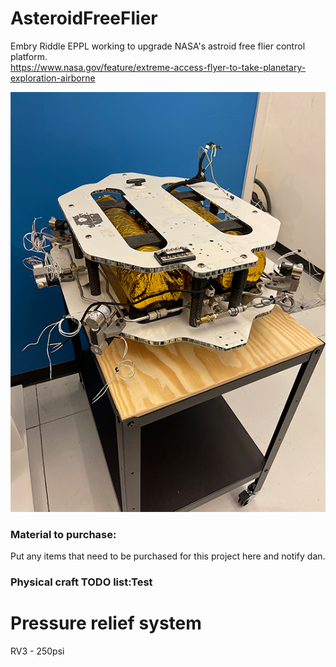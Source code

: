# AsteroidFreeFlier
Embry Riddle EPPL working to upgrade NASA's astroid free flier control platform.  
https://www.nasa.gov/feature/extreme-access-flyer-to-take-planetary-exploration-airborne

<p align="center">
  <img src="https://github.com/danielwilczak101/AsteroidFreeFlier/blob/media/images/craft1010.JPG">
</p>



### Material to purchase:
Put any items that need to be purchased for this project here and notify dan.  


### Physical craft TODO list:Test 


# Pressure relief system
RV3 - 250psi

